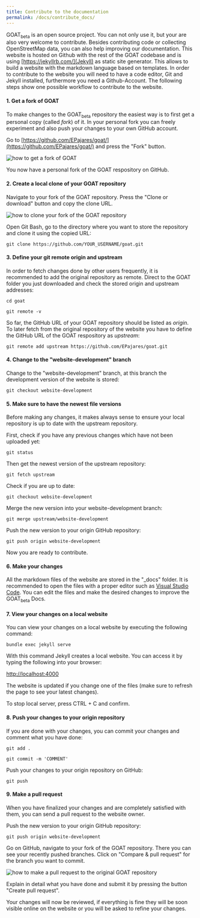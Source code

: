 ```yaml
---
title: Contribute to the documentation
permalink: /docs/contribute_docs/
---
```


GOAT<sub>beta</sub> is an open source project. You can not only use it, but your are also very welcome to contribute. Besides contributing code or collecting OpenStreetMap data, you can also help improving our documentation. This website is hosted on Github with the rest of the GOAT codebase and is using [https://jekyllrb.com/](Jekyll) as static site generator. This allows to build a website with the markdown language based on templates.
In order to contribute to the website you will need to have a code editor, Git and Jekyll installed, furthermore you need a Github-Account.
The following steps show one possible workflow to contribute to the website. 

#### 1. Get a fork of GOAT

To make changes to the GOAT<sub>beta</sub> repository the easiest way is to first get a personal copy (called <i>fork</i>) of it. In your personal fork you can freely experiment and also push your changes to your own GitHub account.

Go to [https://github.com/EPajares/goat/](https://github.com/EPajares/goat/) and press the "Fork" button. 

<img class="img-responsive" src="../../img/git_fork.png" alt="how to get a fork of GOAT" title="Get a fork of GOAT"/>

You now have a personal fork of the GOAT respository on GitHub.

#### 2. Create a local clone of your GOAT repository

Navigate to your fork of the GOAT repository. Press the "Clone or download" button and copy the clone URL.

<img class="img-responsive" src="../../img/git_clone_personal_repository.png" alt="how to clone your fork of the GOAT repository" title="Get a clone of your GOAT repository"/>

Open Git Bash, go to the directory where you want to store the repository and clone it using the copied URL:

`git clone https://github.com/YOUR_USERNAME/goat.git`

#### 3. Define your git remote origin and upstream

In order to fetch changes done by other users frequently, it is recommended to add the original repository as remote. Direct to the GOAT folder you just downloaded and check the stored origin and upstream addresses:

`cd goat`

`git remote -v`

So far, the GitHub URL of your GOAT repository should be listed as <i> origin</i>. To later fetch from the original repository of the website you have to define the GitHub URL of the GOAT respository as <i> upstream</i>: 

`git remote add upstream https://github.com/EPajares/goat.git`

#### 4. Change to the "website-development" branch

Change to the "website-development" branch, at this branch the development version of the website is stored:

`git checkout website-development`

#### 5. Make sure to have the newest file versions

Before making any changes, it makes always sense to ensure your local repository is up to date with the upstream repository.

First, check if you have any previous changes which have not been uploaded yet:

`git status`

Then get the newest version of the upstream repository:

`git fetch upstream`

Check if you are up to date:

`git checkout website-development`

Merge the new version into your website-development branch:

`git merge upstream/website-development`

Push the new version to your origin GitHub repository:

`git push origin website-development`

Now you are ready to contribute.

#### 6. Make your changes

All the markdown files of the website are stored in the "_docs" folder. It is recommended to open the files with a proper editor such as [Visual Studio Code](https://code.visualstudio.com/). You can edit the files and make the desired changes to improve the GOAT<sub>beta</sub> Docs.

#### 7. View your changes on a local website

You can view your changes on a local website by executing the following command:

`bundle exec jekyll serve`

With this command Jekyll creates a local website. You can access it by typing the following into your browser: 

[http://localhost:4000](http://localhost:4000)

The website is updated if you change one of the files (make sure to refresh the page to see your latest changes).

To stop local server, press CTRL + C and confirm. 

#### 8. Push your changes to your origin repository

If you are done with your changes, you can commit your changes and comment what you have done:

`git add .`

`git commit -m 'COMMENT'`

Push your changes to your origin repository on GitHub:

`git push`

#### 9. Make a pull request

When you have finalized your changes and are completely satisfied with them, you can send a pull request to the website owner.

Push the new version to your origin GitHub repository:

`git push origin website-development`

Go on GitHub, navigate to your fork of the GOAT repository. There you can see your recently pushed branches. Click on "Compare & pull request" for the branch you want to commit.

<img class="img-responsive" src="../../img/git_pull_request.png" alt="how to make a pull request to the original GOAT repository" title="Make a pull request"/>

Explain in detail what you have done and submit it by pressing the button "Create pull request".

Your changes will now be reviewed, if everything is fine they will be soon visible online on the website or you will be asked to refine your changes.

